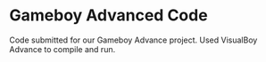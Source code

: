 # Gameboy Advanced Code
Code submitted for our Gameboy Advance project. Used VisualBoy Advance to compile and run.
